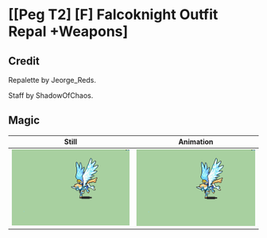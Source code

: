 # [\[Peg T2\] \[F\] Falcoknight Outfit Repal +Weapons]

## Credit

Repalette by Jeorge_Reds.

Staff by ShadowOfChaos.
	
## Magic

| Still | Animation |
| :---: | :-------: |
| ![Magic still](./Magic_000.png) | ![Magic animation](./Magic.gif) |
